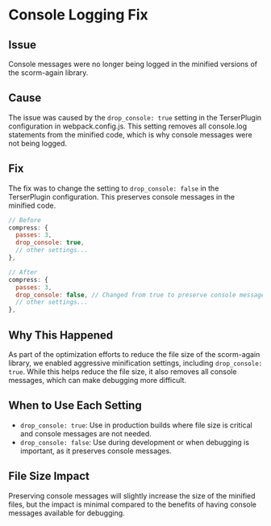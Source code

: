 # Console Logging Fix

## Issue

Console messages were no longer being logged in the minified versions of the scorm-again library.

## Cause

The issue was caused by the `drop_console: true` setting in the TerserPlugin configuration in
webpack.config.js. This setting removes all console.log statements from the minified code, which is
why console messages were not being logged.

## Fix

The fix was to change the setting to `drop_console: false` in the TerserPlugin configuration. This
preserves console messages in the minified code.

```javascript
// Before
compress: {
  passes: 3,
  drop_console: true,
  // other settings...
},

// After
compress: {
  passes: 3,
  drop_console: false, // Changed from true to preserve console messages
  // other settings...
},
```

## Why This Happened

As part of the optimization efforts to reduce the file size of the scorm-again library, we enabled
aggressive minification settings, including `drop_console: true`. While this helps reduce the file
size, it also removes all console messages, which can make debugging more difficult.

## When to Use Each Setting

- `drop_console: true`: Use in production builds where file size is critical and console messages
  are not needed.
- `drop_console: false`: Use during development or when debugging is important, as it preserves
  console messages.

## File Size Impact

Preserving console messages will slightly increase the size of the minified files, but the impact is
minimal compared to the benefits of having console messages available for debugging.
